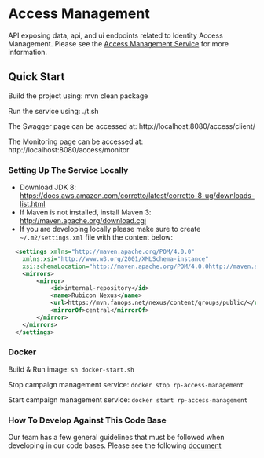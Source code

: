 # Access Management

API exposing data, api, and ui endpoints related to Identity Access Management.
Please see the [Access Management Service](https://wiki.rubiconproject.com/display/Tech/Access+Management+Service) for more information.


## Quick Start
Build the project using: mvn clean package

Run the service using: ./t.sh

The Swagger page can be accessed at: http://localhost:8080/access/client/

The Monitoring page can be accessed at: http://localhost:8080/access/monitor

### Setting Up The Service Locally  
* Download JDK 8: https://docs.aws.amazon.com/corretto/latest/corretto-8-ug/downloads-list.html
* If Maven is not installed, install Maven 3: http://maven.apache.org/download.cgi    
* If you are developing locally please make sure to create `~/.m2/settings.xml` file with the content below:
```xml
  <settings xmlns="http://maven.apache.org/POM/4.0.0"
    xmlns:xsi="http://www.w3.org/2001/XMLSchema-instance"
    xsi:schemaLocation="http://maven.apache.org/POM/4.0.0http://maven.apache.org/xsd/settings-1.0.0.xsd">
    <mirrors>
        <mirror>
            <id>internal-repository</id>
            <name>Rubicon Nexus</name>
            <url>https://mvn.fanops.net/nexus/content/groups/public/</url>
            <mirrorOf>central</mirrorOf>
        </mirror>
    </mirrors>
  </settings>
```

### Docker
Build & Run image: `sh docker-start.sh`

Stop campaign management service: `docker stop rp-access-management`

Start campaign management service: `docker start rp-access-management`


### How To Develop Against This Code Base

Our team has a few general guidelines that must be followed when developing in our code bases. Please see the
following [document](https://magnite.atlassian.net/wiki/spaces/PLAT/pages/246153349/How+to+Develop+In+the+Publisher+Squad+Code+Bases)
